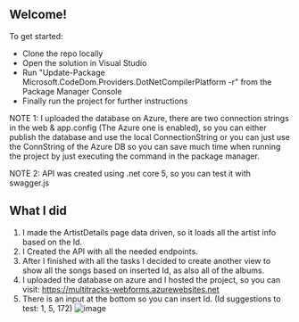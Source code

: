 ## Welcome!

To get started:

- Clone the repo locally	
- Open the solution in Visual Studio	
- Run "Update-Package Microsoft.CodeDom.Providers.DotNetCompilerPlatform -r" from the Package Manager Console	
- Finally run the project for further instructions

NOTE 1: I uploaded the database on Azure, there are two connection strings in the web & app.config (The Azure one is enabled), so you can either publish the database and use the local ConnectionString or you can just use the ConnString of the Azure DB so you can save much time when running the project by just executing the command in the package manager.

NOTE 2: API was created using .net core 5, so you can test it with swagger.js

## What I did

1. I made the ArtistDetails page data driven, so it loads all the artist info based on the Id.
2. I Created the API with all the needed endpoints.
3. After I finished with all the tasks I decided to create another view to show all the songs based on inserted Id, as also all of the albums.
4. I uploaded the database on azure and I hosted the project, so you can visit: https://multitracks-webforms.azurewebsites.net
5. There is an input at the bottom so you can insert Id. (Id suggestions to test: 1, 5, 172)
![image](https://user-images.githubusercontent.com/25597149/130015836-35ad8013-9c85-49b8-9793-986c4435483f.png)
